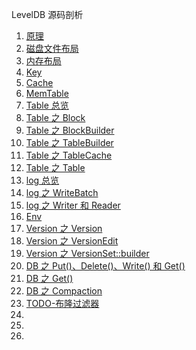 LevelDB 源码剖析
1. [原理](./lsm-tree.md)
1. [磁盘文件布局](./disk-layout.md)
1. [内存布局](./memory-layout.md)
1. [Key](./key.md)
1. [Cache](./cache.md)
1. [MemTable](./memtable.md)
1. [Table 总览](./table-arch.md)
1. [Table 之 Block](./table-block.md)
1. [Table 之 BlockBuilder](./table-block-builder.md)
1. [Table 之 TableBuilder](./table-builder.md)
1. [Table 之 TableCache](./table-cache.md)
1. [Table 之 Table](./table.md)
1. [log 总览](./log.md)
1. [log 之 WriteBatch](./log-write-batch.md)
1. [log 之 Writer 和 Reader](./log-writer-reader.md)
1. [Env](./env.md)
1. [Version 之 Version](./version.md)
1. [Version 之 VersionEdit](./verionedit.md)
1. [Version 之 VersionSet::builder](./versionset-builder.md)
1. [DB 之 Put()、Delete()、Write() 和 Get()](./db-put-delete-write-get.md)
1. [DB 之 Get()](./db-get.md)
1. [DB 之 Compaction](./db-compaction.md)
1. [TODO-布隆过滤器](./.md)
1. [](./.md)
1. [](./.md)
1. [](./.md)